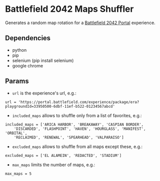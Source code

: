 Battlefield 2042 Maps Shuffler
==============================

Generates a random map rotation for a [Battlefield 2042 Portal](https://portal.battlefield.com) experience.


Dependencies
------------

- python
- pip
- selenium (pip install selenium)
- google chrome


Params
------

- `url` is the experience's url, e.g.:
```
url = 'https://portal.battlefield.com/experience/package/era?playgroundId=33950500-6dbf-11ef-b522-01234567abcd'
```

- `included_maps` allows to shuffle only from a list of favorites, e.g.:
```
included_maps = ['ARICA HARBOR', 'BREAKAWAY', 'CASPIAN BORDER',
    'DISCARDED', 'FLASHPOINT', 'HAVEN', 'HOURGLASS', 'MANIFEST', 'ORBITAL',
    'RECLAIMED', 'RENEWAL', 'SPEARHEAD', 'VALPARAISO']
```

- `excluded_maps` allows to shuffle from all maps except these, e.g.:
```
excluded_maps = ['EL ALAMEIN', 'REDACTED', 'STADIUM']
```

- `max_maps` limits the number of maps, e.g.:
```
max_maps = 5
```
